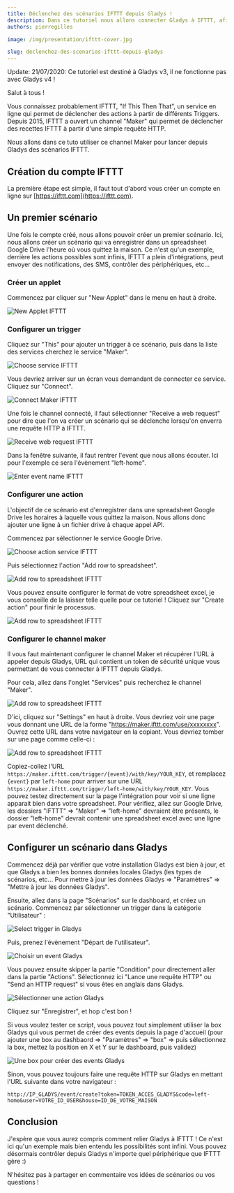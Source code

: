 ```yaml
---
title: Déclenchez des scénarios IFTTT depuis Gladys !
description: Dans ce tutoriel nous allons connecter Gladys à IFTTT, afin d'accéder à toute la richesse de cette plateforme !
authors: pierregilles

image: /img/presentation/ifttt-cover.jpg

slug: declenchez-des-scenarios-ifttt-depuis-gladys
---
```


<div class="alert alert--danger" role="alert">
  Update: 21/07/2020: Ce tutoriel est destiné à Gladys v3, il ne fonctionne pas avec Gladys v4 ! 
</div>

Salut à tous !

Vous connaissez probablement IFTTT, "If This Then That", un service en ligne qui permet de déclencher des actions à partir de différents Triggers. Depuis 2015, IFTTT a ouvert un channel "Maker" qui permet de déclencher des recettes IFTTT à partir d'une simple requête HTTP.

Nous allons dans ce tuto utiliser ce channel Maker pour lancer depuis Gladys des scénarios IFTTT.

<!--truncate-->

## Création du compte IFTTT

La première étape est simple, il faut tout d'abord vous créer un compte en ligne sur [https://ifttt.com](https://ifttt.com).

## Un premier scénario

Une fois le compte créé, nous allons pouvoir créer un premier scénario. Ici, nous allons créer un scénario qui va enregistrer dans un spreadsheet Google Drive l'heure où vous quittez la maison. Ce n'est qu'un exemple, derrière les actions possibles sont infinis, IFTTT a plein d'intégrations, peut envoyer des notifications, des SMS, contrôler des périphériques, etc...

### Créer un applet

Commencez par cliquer sur "New Applet" dans le menu en haut à droite.

![New Applet IFTTT](../static/img/articles/fr/ifttt-gladys/1-create-scenario.png)

### Configurer un trigger

Cliquez sur "This" pour ajouter un trigger à ce scénario, puis dans la liste des services cherchez le service "Maker".

![Choose service IFTTT](../static/img/articles/fr/ifttt-gladys/2-choose-service.png)

Vous devriez arriver sur un écran vous demandant de connecter ce service. Cliquez sur "Connect".

![Connect Maker IFTTT](../static/img/articles/fr/ifttt-gladys/3-connect-maker.png)

Une fois le channel connecté, il faut sélectionner "Receive a web request" pour dire que l'on va créer un scénario qui se déclenche lorsqu'on enverra une requête HTTP à IFTTT.

![Receive web request IFTTT](../static/img/articles/fr/ifttt-gladys/4-receive-a-web-request.png)

Dans la fenêtre suivante, il faut rentrer l'event que nous allons écouter. Ici pour l'exemple ce sera l'évènement "left-home".

![Enter event name IFTTT](../static/img/articles/fr/ifttt-gladys/5-enter-event-name.png)

### Configurer une action

L'objectif de ce scénario est d'enregistrer dans une spreadsheet Google Drive les horaires à laquelle vous quittez la maison. Nous allons donc ajouter une ligne à un fichier drive à chaque appel API.

Commencez par sélectionner le service Google Drive.

![Choose action service IFTTT](../static/img/articles/fr/ifttt-gladys/6-choose-action-service.png)

Puis sélectionnez l'action "Add row to spreadsheet".

![Add row to spreadsheet IFTTT](../static/img/articles/fr/ifttt-gladys/7-choose-action.png)

Vous pouvez ensuite configurer le format de votre spreadsheet excel, je vous conseille de la laisser telle quelle pour ce tutoriel ! Cliquez sur "Create action" pour finir le processus.

![Add row to spreadsheet IFTTT](../static/img/articles/fr/ifttt-gladys/8-action-configuration.png)

### Configurer le channel maker

Il vous faut maintenant configurer le channel Maker et récupérer l'URL à appeler depuis Gladys, URL qui contient un token de sécurité unique vous permettant de vous connecter à IFTTT depuis Gladys.

Pour cela, allez dans l'onglet "Services" puis recherchez le channel "Maker".

![Add row to spreadsheet IFTTT](../static/img/articles/fr/ifttt-gladys/9-configure-maker.png)

D'ici, cliquez sur "Settings" en haut à droite. Vous devriez voir une page vous donnant une URL de la forme "https://maker.ifttt.com/use/xxxxxxxx". Ouvrez cette URL dans votre navigateur en la copiant. Vous devriez tomber sur une page comme celle-ci :

![Add row to spreadsheet IFTTT](../static/img/articles/fr/ifttt-gladys/11-maker-channel-infos.png)

Copiez-collez l'URL `https://maker.ifttt.com/trigger/{event}/with/key/YOUR_KEY`, et remplacez `{event}` par `left-home` pour arriver sur une URL `https://maker.ifttt.com/trigger/left-home/with/key/YOUR_KEY`. Vous pouvez testez directement sur la page l'intégration pour voir si une ligne apparait bien dans votre spreadsheet. Pour vérifiez, allez sur Google Drive, les dossiers "IFTTT" => "Maker" => "left-home" devraient être présents, le dossier "left-home" devrait contenir une spreadsheet excel avec une ligne par event déclenché.

## Configurer un scénario dans Gladys

Commencez déjà par vérifier que votre installation Gladys est bien à jour, et que Gladys a bien les bonnes données locales Gladys (les types de scénarios, etc... Pour mettre à jour les données Gladys => "Paramètres" => "Mettre à jour les données Gladys".

Ensuite, allez dans la page "Scénarios" sur le dashboard, et créez un scénario. Commencez par sélectionner un trigger dans la catégorie "Utilisateur" :

![Select trigger in Gladys](../static/img/articles/fr/ifttt-gladys/12-gladys-select-trigger.png)

Puis, prenez l'évènement "Départ de l'utilisateur".

![Choisir un event Gladys](../static/img/articles/fr/ifttt-gladys/13-gladys-scenario-choose-event.png)

Vous pouvez ensuite skipper la partie "Condition" pour directement aller dans la partie "Actions". Sélectionnez ici "Lance une requête HTTP" ou "Send an HTTP request" si vous êtes en anglais dans Gladys.

![Sélectionner une action Gladys](../static/img/articles/fr/ifttt-gladys/14-gladys-select-action.png)

Cliquez sur "Enregistrer", et hop c'est bon !

Si vous voulez tester ce script, vous pouvez tout simplement utiliser la box Gladys qui vous permet de créer des events depuis la page d'accueil (pour ajouter une box au dashbaord => "Paramètres" => "box" => puis sélectionnez la box, mettez la position en X et Y sur le dashboard, puis validez)

![Une box pour créer des events Gladys](../static/img/articles/fr/ifttt-gladys/15-event-box-gladys.png)

Sinon, vous pouvez toujours faire une requête HTTP sur Gladys en mettant l'URL suivante dans votre navigateur :

`http://IP_GLADYS/event/create?token=TOKEN_ACCES_GLADYS&code=left-home&user=VOTRE_ID_USER&house=ID_DE_VOTRE_MAISON`

## Conclusion

J'espère que vous aurez compris comment relier Gladys à IFTTT ! Ce n'est ici qu'un exemple mais bien entendu les possibilités sont infini. Vous pouvez désormais contrôler depuis Gladys n'importe quel périphérique que IFTTT gère :)

N'hésitez pas à partager en commentaire vos idées de scénarios ou vos questions !
